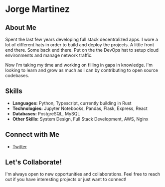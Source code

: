 # Jorge Martinez 

## About Me

Spent the last few years developing full stack decentralized apps. 
I wore a lot of different hats in order to build and deploy the projects.
A little front end there. 
Some back end there. 
Put on the the DevOps hat to setup cloud environments and manage network traffic.

Now I'm taking my time and working on filling in gaps in knowledge. I'm looking to learn and grow as much as I can by contributing to open source codebases.

## Skills

- **Languages:** Python, Typescript, currently building in Rust
- **Technologies:** Jupyter Notebooks, Pandas, Flask, Express, React
- **Databases:** PostgreSQL, MySQL
- **Other Skills:** System Design, Full Stack Development, AWS, Nginx

## Connect with Me

- [Twitter](https://twitter.com/jorgemathman)

## Let's Collaborate!

I'm always open to new opportunities and collaborations. Feel free to reach out if you have interesting projects or just want to connect!

